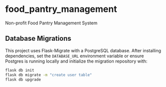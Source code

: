 # food_pantry_management
Non-profit Food Pantry Management System

## Database Migrations
This project uses Flask-Migrate with a PostgreSQL database. After installing dependencies, set the `DATABASE_URL` environment variable or ensure Postgres is running locally and initialize the migration repository with:

```bash
flask db init
flask db migrate -m "create user table"
flask db upgrade
```

